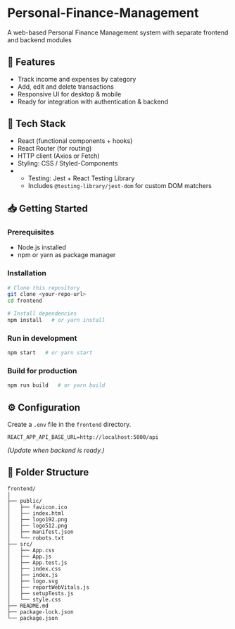 # Personal-Finance-Management
A web-based Personal Finance Management system with separate frontend and backend modules

## 🚀 Features  
- Track income and expenses by category  
- Add, edit and delete transactions  
- Responsive UI for desktop & mobile  
- Ready for integration with authentication & backend

## 🧰 Tech Stack  
- React (functional components + hooks)  
- React Router (for routing)  
- HTTP client (Axios or Fetch)  
- Styling: CSS / Styled-Components
- - Testing: Jest + React Testing Library
  - Includes `@testing-library/jest-dom` for custom DOM matchers
## 📥 Getting Started  

### Prerequisites  
- Node.js installed  
- npm or yarn as package manager

### Installation  
```bash
# Clone this repository  
git clone <your-repo-url>  
cd frontend  

# Install dependencies  
npm install   # or yarn install  
```

### Run in development  
```bash
npm start   # or yarn start  
```

### Build for production  
```bash
npm run build   # or yarn build  
```

## ⚙️ Configuration  
Create a `.env` file in the `frontend` directory.  
```env
REACT_APP_API_BASE_URL=http://localhost:5000/api  
```
*(Update when backend is ready.)*

## 📂 Folder Structure  
```
frontend/
│  
├── public/
│   ├── favicon.ico
│   ├── index.html
│   ├── logo192.png
│   ├── logo512.png
│   ├── manifest.json
│   └── robots.txt
├── src/
│   ├── App.css
│   ├── App.js
│   ├── App.test.js
│   ├── index.css
│   ├── index.js
│   ├── logo.svg
│   ├── reportWebVitals.js
│   ├── setupTests.js
│   └── style.css
├── README.md
├── package-lock.json
└── package.json
```




